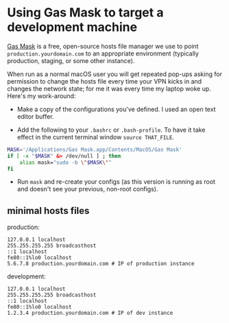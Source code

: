 # Using Gas Mask to target a development machine

[Gas Mask](https://github.com/2ndalpha/gasmask) is a free, open-source hosts file manager we use to point `production.yourdomain.com` to an appropriate environment (typically production, staging, or some other instance).

When run as a normal macOS user you will get repeated pop-ups asking for permission to change the hosts file every time your VPN kicks in and changes the network state; for me it was every time my laptop woke up. Here's my work-around:

* Make a copy of the configurations you've defined. I used an open text editor buffer.

* Add the following to your `.bashrc` or `.bash-profile`. To have it take effect in the current terminal window `source THAT_FILE`.

```bash
MASK='/Applications/Gas Mask.app/Contents/MacOS/Gas Mask'
if [ -x "$MASK" &> /dev/null ] ; then
	alias mask="sudo -b \"$MASK\""
fi
```

* Run `mask` and re-create your configs (as this version is running as root and doesn't see your previous, non-root configs).

## minimal hosts files

production:

```
127.0.0.1 localhost
255.255.255.255	broadcasthost
::1 localhost
fe80::1%lo0	localhost
5.6.7.8 production.yourdomain.com # IP of production instance
```

development:

```
127.0.0.1 localhost
255.255.255.255 broadcasthost
::1 localhost
fe80::1%lo0	localhost
1.2.3.4 production.yourdomain.com # IP of dev instance
```

